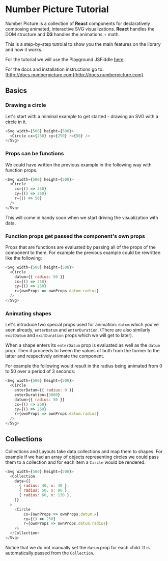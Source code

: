 # Number Picture Tutorial

Number Picture is a collection of **React** components for declaratively composing animated, interactive SVG visualizations.
**React** handles the DOM structure and **D3** handles the animations + math.

This is a step-by-step tutroial to show you the main features on the library and how it works.

For the tutorial we will use the Playground JSFiddle [here](https://fiddle.jshell.net/finnworks/fbjs3jkt/).

For the docs and installation instructions go to: [http://docs.numberpicture.com](http://docs.numberpicture.com).

## Basics

### Drawing a circle

Let's start with a miminal example to get started - drawing an SVG with a circle in it.

```javascript
<Svg width={500} height={500}>
  <Circle cx={250} cy={250} r={50} />
</Svg>
```

### Props can be functions

We could have written the previous example in the following way with function props.

```javascript
<Svg width={500} height={500}>
  <Circle
    cx={() => 250}
    cy={() => 250}
    r={() => 50}
  />
</Svg>
```

This will come in handy soon when we start driving the visualization with data.

### Function props get passed the component's own props

Props that are functions are evaluated by passing all of the props of the component to them.
For example the previous example could be rewritten like the following:

```javascript
<Svg width={500} height={500}>
  <Circle
    datum={{ radius: 50 }}
    cx={() => 250}
    cy={() => 250}
    r={ownProps => ownProps.datum.radius}
  />
</Svg>
```

### Animating shapes

Let's introduce two special props used for animation: `datum` which you've seen already, `enterDatum` and `enterDuration`. (There are also similarly `exitDatum` and `exitDuration` props which we will get to later).

When a shape enters its `enterDatum` prop is evaluated as well as the `datum` prop. Then it proceeds to tween the values of both from the former to the latter and respectively animate the component.

For example the following would result in the radius being animated from 0 to 50 over a period of 3 seconds:

```javascript
<Svg width={500} height={500}>
  <Circle
    enterDatum={{ radius: 0 }}
    enterDuration={3000}
    datum={{ radius: 50 }}
    cx={() => 250}
    cy={() => 250}
    r={ownProps => ownProps.datum.radius}
  />
</Svg>
```

## Collections

Collections and Layouts take data collections and map them to shapes. For example if we had an array of objects representing circles we could pass them to a collection and for each item a `Circle` would be rendered.

```javascript
<Svg width={500} height={500}>
  <Collection
    data={[
      { radius: 40, x: 40 },
      { radius: 50, x: 80 },
      { radius: 60, x: 130 },
    ]}
  >
    <Circle
        cx={ownProps => ownProps.datum.x}
        cy={() => 250}
        r={ownProps => ownProps.datum.radius}
    />
  </Collection>
</Svg>
```

Notice that we do not manually set the `datum` prop for each child. It is automatically passed from the `Collection`.


